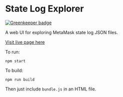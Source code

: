 # State Log Explorer

[![Greenkeeper badge](https://badges.greenkeeper.io/MetaMask/state-log-explorer.svg?token=504e97d33da1792d4fdab8c245cf95b32d57294d9c67bcacd3ed26f29187170c&ts=1507140613532)](https://greenkeeper.io/)

A web UI for exploring MetaMask state log JSON files.

[Visit live page here](https://metamask.github.io/state-log-explorer/)

To run:

`npm start`

To build:

`npm run build`

Then just include `bundle.js` in an HTML file.
